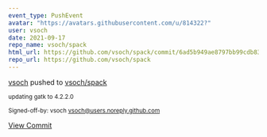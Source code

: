 ```yaml
---
event_type: PushEvent
avatar: "https://avatars.githubusercontent.com/u/814322?"
user: vsoch
date: 2021-09-17
repo_name: vsoch/spack
html_url: https://github.com/vsoch/spack/commit/6ad5b949ae8797bb99cdb837dee0a08d4a35d1c0
repo_url: https://github.com/vsoch/spack
---
```


<a href='https://github.com/vsoch' target='_blank'>vsoch</a> pushed to <a href='https://github.com/vsoch/spack' target='_blank'>vsoch/spack</a>

<small>updating gatk to 4.2.2.0

Signed-off-by: vsoch <vsoch@users.noreply.github.com></small>

<a href='https://github.com/vsoch/spack/commit/6ad5b949ae8797bb99cdb837dee0a08d4a35d1c0' target='_blank'>View Commit</a>